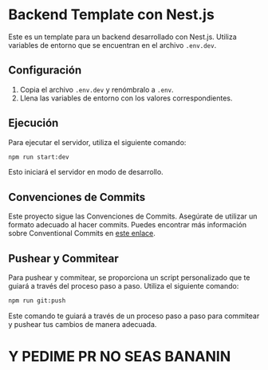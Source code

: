 # Backend Template con Nest.js

Este es un template para un backend desarrollado con Nest.js. Utiliza variables de entorno que se encuentran en el archivo `.env.dev`.

## Configuración

1. Copia el archivo `.env.dev` y renómbralo a `.env`.
2. Llena las variables de entorno con los valores correspondientes.

## Ejecución

Para ejecutar el servidor, utiliza el siguiente comando:

```bash
npm run start:dev
```

Esto iniciará el servidor en modo de desarrollo.

## Convenciones de Commits

Este proyecto sigue las Convenciones de Commits. Asegúrate de utilizar un formato adecuado al hacer commits. Puedes encontrar más información sobre Conventional Commits en [este enlace](https://github.com/Scerutti/commit-convention).

## Pushear y Commitear

Para pushear y commitear, se proporciona un script personalizado que te guiará a través del proceso paso a paso. Utiliza el siguiente comando:

```bash
npm run git:push
```

Este comando te guiará a través de un proceso paso a paso para commitear y pushear tus cambios de manera adecuada.

# Y PEDIME PR NO SEAS BANANIN
